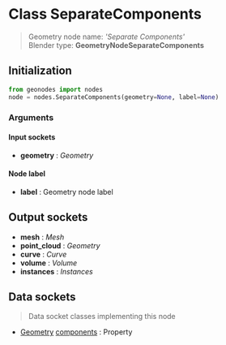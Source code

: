 
# Class SeparateComponents

> Geometry node name: _'Separate Components'_<br>Blender type:  **GeometryNodeSeparateComponents**

## Initialization


```python
from geonodes import nodes
node = nodes.SeparateComponents(geometry=None, label=None)
```


### Arguments


#### Input sockets



- **geometry** : _Geometry_



#### Node label



- **label** : Geometry node label



## Output sockets



- **mesh** : _Mesh_
- **point_cloud** : _Geometry_
- **curve** : _Curve_
- **volume** : _Volume_
- **instances** : _Instances_



## Data sockets

> Data socket classes implementing this node


- [Geometry](../sockets/Geometry.md) [components](../sockets/Geometry.md#components) : Property


